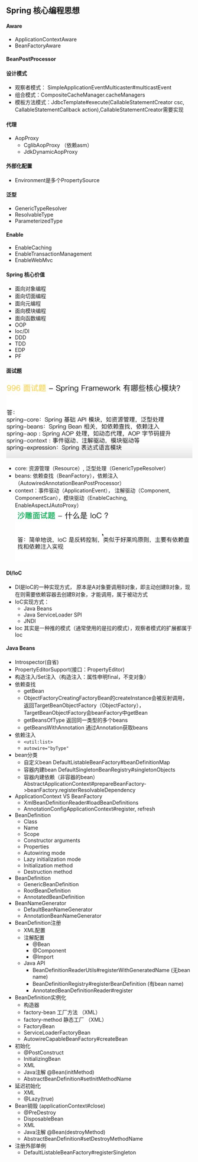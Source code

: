 ## Spring 核心编程思想

#### Aware
- ApplicationContextAware
- BeanFactoryAware

#### BeanPostProcessor

#### 设计模式
- 观察者模式： SimpleApplicationEventMulticaster#multicastEvent
- 组合模式：CompositeCacheManager.cacheManagers
- 模板方法模式：JdbcTemplate#execute(CallableStatementCreator csc, CallableStatementCallback<T> action),CallableStatementCreator需要实现

#### 代理
- AopProxy
    - CglibAopProxy （依赖asm）
    - JdkDynamicAopProxy

#### 外部化配置
- Environment是多个PropertySource

#### 泛型
- GenericTypeResolver
- ResolvableType
- ParameterizedType

#### Enable
- EnableCaching
- EnableTransactionManagement
- EnableWebMvc

#### Spring 核心价值
- 面向对象编程
- 面向切面编程
- 面向元编程
- 面向模块编程
- 面向函数编程
- OOP
- Ioc/DI
- DDD
- TDD
- EDP
- PF
 
 #### 面试题
 ![spring模块](../pic/Spring模块.JPG)
- core: 资源管理（Resource）, 泛型处理（GenericTypeResolver）
- beans: 依赖查找（BeanFactory），依赖注入（AutowiredAnnotationBeanPostProcessor）
- context：事件驱动（ApplicationEvent）， 注解驱动（Component, ComponentScan），模块驱动（EnableCaching, EnableAspectJAutoProxy）
 ![Ioc](../pic/IOC.JPG)
 


#### DI/IoC
- DI是IoC的一种实现方式， 原本是A对象要调用B对象，即主动创建B对象，现在则需要依赖容器去创建B对象，才能调用，属于被动方式
- IoC实现方式：
    - Java Beans
    - Java ServiceLoader SPI
    - JNDI
- Ioc 其实是一种推的模式（通常使用的是拉的模式），观察者模式的扩展都属于Ioc
  
#### Java Beans
- Introspector(自省)  
- PropertyEditorSupport(接口：PropertyEditor)
- 构造注入/Set注入（构造注入：属性申明final，不变对象）
- 依赖查找
    - getBean
    - ObjectFactoryCreatingFactoryBean的createInstance会被反射调用，返回TargetBeanObjectFactory（ObjectFactory），TargetBeanObjectFactory会beanFactory中getBean
    - getBeansOfType 返回同一类型的多个beans
    - getBeansWithAnnotation 通过Annotation获取beans
- 依赖注入
    - `<util:list>`
    - `autowire="byType"`
- bean分类
    - 自定义bean DefaultListableBeanFactory#beanDefinitionMap
    - 容器内建bean DefaultSingletonBeanRegistry#singletonObjects
    - 容器内建依赖（非容器的bean） AbstractApplicationContext#prepareBeanFactory->beanFactory.registerResolvableDependency
- ApplicationContext VS BeanFactory
    - XmlBeanDefinitionReader#loadBeanDefinitions
    - AnnotationConfigApplicationContext#register, refresh
- BeanDefinition
    - Class
    - Name
    - Scope
    - Constructor arguments
    - Properties
    - Autowiring mode
    - Lazy initialization mode
    - Initialization method
    - Destruction method
- BeanDefinition
    - GenericBeanDefinition
    - RootBeanDefinition
    - AnnotatedBeanDefinition
- BeanNameGenerator
    - DefaultBeanNameGenerator
    - AnnotationBeanNameGenerator
- BeanDefinition注册
    - XML配置
    - 注解配置
        - @Bean
        - @Component
        - @Import
    - Java API
        - BeanDefinitionReaderUtils#registerWithGeneratedName (无bean name)
        - BeanDefinitionRegistry#registerBeanDefinition (有bean name)
        - AnnotatedBeanDefinitionReader#register
- BeanDefinition实例化
    - 构造器
    - factory-bean 工厂方法 （XML）
    - factory-method 静态工厂 （XML）
    - FactoryBean
    - ServiceLoaderFactoryBean
    - AutowireCapableBeanFactory#createBean
- 初始化
    - @PostConstruct
    - InitializingBean
    - XML <bean init-method/>
    - Java注解 @Bean(initMethod)
    - AbstractBeanDefinition#setInitMethodName
- 延迟初始化
    - XML <bean lazy-init/>
    - @Lazy(true)
- Bean销毁 (applicationContext#close)
    - @PreDestroy
    - DisposableBean
    - XML <bean destroy-method/>
    - Java注解 @Bean(destroyMethod)
    - AbstractBeanDefinition#setDestroyMethodName
- 注册外部单例
    - DefaultListableBeanFactory#registerSingleton
 
    






